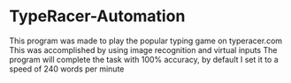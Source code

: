 # TypeRacer-Automation

This program was made to play the popular typing game on typeracer.com
This was accomplished by using image recognition and virtual inputs
The program will complete the task with 100% accuracy, by default I set it to a speed of 240 words per minute
